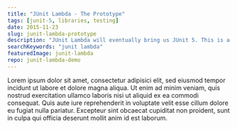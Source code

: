 ```yaml
---
title: "JUnit Lambda - The Prototype"
tags: [junit-5, libraries, testing]
date: 2015-11-23
slug: junit-lambda-prototype
description: "JUnit Lambda will eventually bring us JUnit 5. This is a discussion of the recent prototype, its features, core principles and compatibility considerations."
searchKeywords: "junit lambda"
featuredImage: junit-lambda
repo: junit-lambda-demo
---
```


Lorem ipsum dolor sit amet, consectetur adipisici elit, sed eiusmod tempor incidunt ut labore et dolore magna aliqua.
Ut enim ad minim veniam, quis nostrud exercitation ullamco laboris nisi ut aliquid ex ea commodi consequat.
Quis aute iure reprehenderit in voluptate velit esse cillum dolore eu fugiat nulla pariatur.
Excepteur sint obcaecat cupiditat non proident, sunt in culpa qui officia deserunt mollit anim id est laborum.